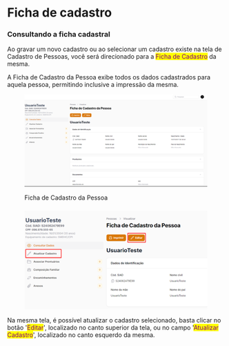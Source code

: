 # Ficha de cadastro

### Consultando a ficha cadastral

Ao gravar um novo cadastro ou ao selecionar um cadastro existe na tela de Cadastro de Pessoas, você será direcionado para a <mark style="color:purple;">Ficha de Cadastro</mark> da mesma.

A Ficha de Cadastro da Pessoa exibe todos os dados cadastrados para aquela pessoa, permitindo inclusive a impressão da mesma.

<figure><img src="../.gitbook/assets/image (41).png" alt=""><figcaption><p>Ficha de Cadastro da Pessoa</p></figcaption></figure>



###

<figure><img src="../.gitbook/assets/image (42).png" alt=""><figcaption></figcaption></figure>

Na mesma tela, é possível atualizar o cadastro selecionado, basta clicar no botão '<mark style="color:purple;">Editar</mark>', localizado no canto superior da tela, ou no campo '<mark style="color:purple;">Atualizar Cadastro</mark>', localizado no canto esquerdo da mesma.
